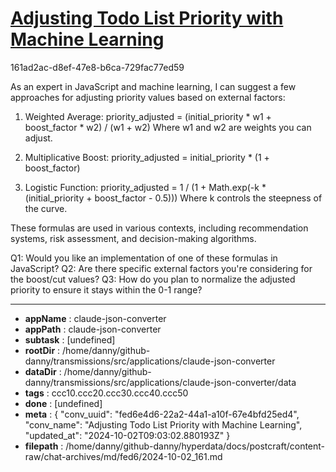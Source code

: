 # [Adjusting Todo List Priority with Machine Learning](https://claude.ai/chat/fed6e4d6-22a2-44a1-a10f-67e4bfd25ed4)

161ad2ac-d8ef-47e8-b6ca-729fac77ed59

 As an expert in JavaScript and machine learning, I can suggest a few approaches for adjusting priority values based on external factors:

1. Weighted Average:
   priority_adjusted = (initial_priority * w1 + boost_factor * w2) / (w1 + w2)
   Where w1 and w2 are weights you can adjust.

2. Multiplicative Boost:
   priority_adjusted = initial_priority * (1 + boost_factor)

3. Logistic Function:
   priority_adjusted = 1 / (1 + Math.exp(-k * (initial_priority + boost_factor - 0.5)))
   Where k controls the steepness of the curve.

These formulas are used in various contexts, including recommendation systems, risk assessment, and decision-making algorithms.

Q1: Would you like an implementation of one of these formulas in JavaScript?
Q2: Are there specific external factors you're considering for the boost/cut values?
Q3: How do you plan to normalize the adjusted priority to ensure it stays within the 0-1 range?

---

* **appName** : claude-json-converter
* **appPath** : claude-json-converter
* **subtask** : [undefined]
* **rootDir** : /home/danny/github-danny/transmissions/src/applications/claude-json-converter
* **dataDir** : /home/danny/github-danny/transmissions/src/applications/claude-json-converter/data
* **tags** : ccc10.ccc20.ccc30.ccc40.ccc50
* **done** : [undefined]
* **meta** : {
  "conv_uuid": "fed6e4d6-22a2-44a1-a10f-67e4bfd25ed4",
  "conv_name": "Adjusting Todo List Priority with Machine Learning",
  "updated_at": "2024-10-02T09:03:02.880193Z"
}
* **filepath** : /home/danny/github-danny/hyperdata/docs/postcraft/content-raw/chat-archives/md/fed6/2024-10-02_161.md